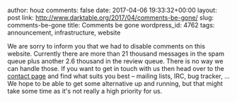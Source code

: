 author: houz
comments: false
date: 2017-04-06 19:33:32+00:00
layout: post
link: http://www.darktable.org/2017/04/comments-be-gone/
slug: comments-be-gone
title: Comments be gone
wordpress_id: 4762
tags: announcement, infrastructure, website

We are sorry to inform you that we had to disable comments on this website. Currently there are more than 21 thousand messages in the spam queue plus another 2.6 thousand in the review queue. There is no way we can handle those. If you want to get in touch with us then head over to the [contact page]({filename}/pages/contact.md) and find what suits you best&nbsp;– mailing lists, IRC, bug tracker, …
We hope to be able to get some alternative up and running, but that might take some time as it's not really a high priority for us.
